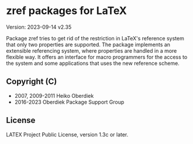 # zref packages for LaTeX

Version: 2023-09-14 v2.35


Package zref tries to get rid of the restriction
in LaTeX's reference system that only two properties are
supported. The package implements an extensible referencing
system, where properties are handled in a more flexible way.
It offers an interface for macro programmers for the access
to the system and some applications that uses the new
reference scheme.

## Copyright (C)

* 2007, 2009-2011  Heiko Oberdiek
* 2016-2023        Oberdiek Package Support Group

## License
LATEX Project Public License, version 1.3c or later.
